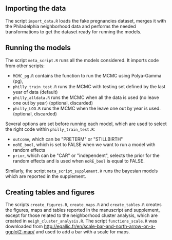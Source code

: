 ## Importing the data

The script `import_data.R` loads the fake pregnancies dataset, merges it with the Philadelphia neighborhood data and performs the needed transformations to get the dataset ready for running the models.

## Running the models

The script `meta_script.R` runs all the models considered. It imports code from other scripts:
- `MCMC_pg.R` contains the function to run the MCMC using Polya-Gamma (pg),
- `philly_train_test.R` runs the MCMC with testing set defined by the last year of data (default)
- `philly_alldata.R` runs the MCMC when all the data is used (no leave one out by year) (optional, discarded)
- `philly_LOO.R` runs the MCMC when the leave one out by year is used. (optional, discarded)

Several options are set before running each model, which are used to select the right code within `philly_train_test.R`:
- `outcome`, which can be "PRETERM" or "STILLBIRTH"
- `noRE_bool`, which is set to FALSE when we want to run a model with random effects
- `prior`, which can be "CAR" or "independent", selects the prior for the random effects and is used when `noRE_bool` is equal to FALSE.

Similarly, the script `meta_script_supplement.R` runs the bayesian models which are reported in the supplement. 

## Creating tables and figures

The scripts `create_figures.R`, `create_maps.R` and `create_tables.R` creates the figures, maps and tables reported in the manuscript and supplement, except for those related to the neighborhood cluster analysis, which are created in `neigh_cluster_analysis.R`.
The script `functions_scale.R` was downloaded from http://egallic.fr/en/scale-bar-and-north-arrow-on-a-ggplot2-map/ and used to add a bar with a scale for maps.